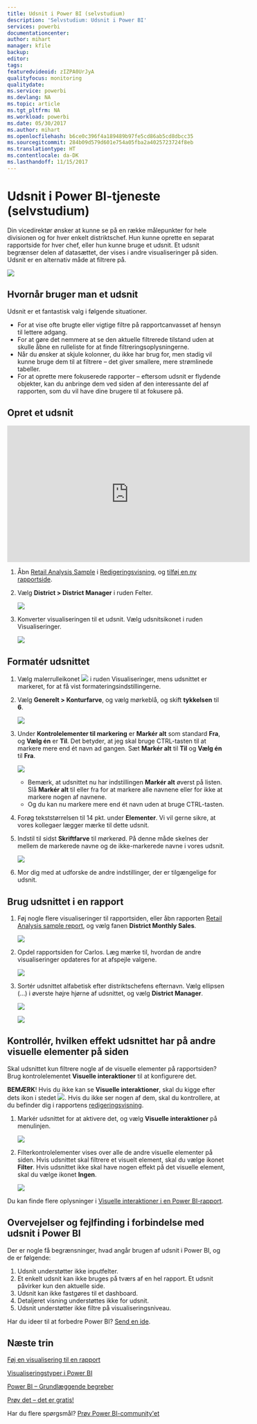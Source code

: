 ```yaml
---
title: Udsnit i Power BI (selvstudium)
description: 'Selvstudium: Udsnit i Power BI'
services: powerbi
documentationcenter: 
author: mihart
manager: kfile
backup: 
editor: 
tags: 
featuredvideoid: zIZPA0UrJyA
qualityfocus: monitoring
qualitydate: 
ms.service: powerbi
ms.devlang: NA
ms.topic: article
ms.tgt_pltfrm: NA
ms.workload: powerbi
ms.date: 05/30/2017
ms.author: mihart
ms.openlocfilehash: b6ce0c396f4a189489b97fe5cd86ab5cd8dbcc35
ms.sourcegitcommit: 284b09d579d601e754a05fba2a4025723724f8eb
ms.translationtype: HT
ms.contentlocale: da-DK
ms.lasthandoff: 11/15/2017
---
```

# <a name="slicers-in-power-bi-service-tutorial"></a>Udsnit i Power BI-tjeneste (selvstudium)
Din vicedirektør ønsker at kunne se på en række målepunkter for hele divisionen og for hver enkelt distriktschef. Hun kunne oprette en separat rapportside for hver chef, eller hun kunne bruge et udsnit. Et udsnit begrænser delen af datasættet, der vises i andre visualiseringer på siden.  Udsnit er en alternativ måde at filtrere på.

![](media/power-bi-visualization-slicers/slicer2.gif)

## <a name="when-to-use-a-slicer"></a>Hvornår bruger man et udsnit
Udsnit er et fantastisk valg i følgende situationer.

* For at vise ofte brugte eller vigtige filtre på rapportcanvasset af hensyn til lettere adgang.
* For at gøre det nemmere at se den aktuelle filtrerede tilstand uden at skulle åbne en rulleliste for at finde filtreringsoplysningerne.
* Når du ønsker at skjule kolonner, du ikke har brug for, men stadig vil kunne bruge dem til at filtrere – det giver smallere, mere strømlinede tabeller.
* For at oprette mere fokuserede rapporter – eftersom udsnit er flydende objekter, kan du anbringe dem ved siden af den interessante del af rapporten, som du vil have dine brugere til at fokusere på.

## <a name="create-a-slicer"></a>Opret et udsnit
<iframe width="560" height="315" src="https://www.youtube.com/embed/zIZPA0UrJyA" frameborder="0" allowfullscreen></iframe>


1. Åbn [Retail Analysis Sample](sample-retail-analysis.md) i [Redigeringsvisning](service-interact-with-a-report-in-editing-view.md), og [tilføj en ny rapportside](power-bi-report-add-page.md).
2. Vælg **District > District Manager** i ruden Felter.
   
    ![](media/power-bi-visualization-slicers/pbi_slicer_chartfirst.png)
3. Konverter visualiseringen til et udsnit. Vælg udsnitsikonet i ruden Visualiseringer.
   
    ![](media/power-bi-visualization-slicers/pbi_slicer_select.png)

## <a name="format-the-slicer"></a>Formatér udsnittet
1. Vælg malerrulleikonet ![](media/power-bi-visualization-slicers/power-bi-paintroller.png) i ruden Visualiseringer, mens udsnittet er markeret, for at få vist formateringsindstillingerne.
2. Vælg **Generelt > Konturfarve**, og vælg mørkeblå, og skift **tykkelsen** til **6**.
   
    ![](media/power-bi-visualization-slicers/pbi_slicer_outline2.png)
3. Under **Kontrolelementer til markering** er **Markér alt** som standard **Fra**, og **Vælg én** er **Til**. Det betyder, at jeg skal bruge CTRL-tasten til at markere mere end ét navn ad gangen. Sæt **Markér alt** til **Til** og **Vælg én** til **Fra**.
   
    ![](media/power-bi-visualization-slicers/pbi_slicer_selectioncontrols2.png)
   
   * Bemærk, at udsnittet nu har indstillingen **Markér alt** øverst på listen. Slå **Markér alt** til eller fra for at markere alle navnene eller for ikke at markere nogen af navnene.
   * Og du kan nu markere mere end ét navn uden at bruge CTRL-tasten.
4. Forøg tekststørrelsen til 14 pkt. under **Elementer**.  Vi vil gerne sikre, at vores kollegaer lægger mærke til dette udsnit.
5. Indstil til sidst **Skriftfarve** til mørkerød.  På denne måde skelnes der mellem de markerede navne og de ikke-markerede navne i vores udsnit.
   
    ![](media/power-bi-visualization-slicers/pbi_slicer_font2.png)
6. Mor dig med at udforske de andre indstillinger, der er tilgængelige for udsnit.

## <a name="use-the-slicer-in-a-report"></a>Brug udsnittet i en rapport
1. Føj nogle flere visualiseringer til rapportsiden, eller åbn rapporten [Retail Analysis sample report](sample-retail-analysis.md), og vælg fanen **District Monthly Sales**.
   
    ![](media/power-bi-visualization-slicers/power-bi-retail-sample.png)
2. Opdel rapportsiden for Carlos. Læg mærke til, hvordan de andre visualiseringer opdateres for at afspejle valgene.
   
    ![](media/power-bi-visualization-slicers/slicer2.gif)
3. Sortér udsnittet alfabetisk efter distriktschefens efternavn.  Vælg ellipsen (...) i øverste højre hjørne af udsnittet, og vælg **District Manager**.
   
    ![](media/power-bi-visualization-slicers/pbi_slicer_sort2.png)
   
    ![](media/power-bi-visualization-slicers/pbi_slicer_sorted.png)

## <a name="control-what-effect-the-slicer-has-on-other-visuals-on-the-page"></a>Kontrollér, hvilken effekt udsnittet har på andre visuelle elementer på siden
Skal udsnittet kun filtrere nogle af de visuelle elementer på rapportsiden?  Brug kontrolelementet **Visuelle interaktioner** til at konfigurere det.

**BEMÆRK**! Hvis du ikke kan se **Visuelle interaktioner**, skal du kigge efter dets ikon i stedet ![](media/power-bi-visualization-slicers/power-bi-slicer-visual-interactions.png). Hvis du ikke ser nogen af dem, skal du kontrollere, at du befinder dig i rapportens [redigeringsvisning](service-reading-view-and-editing-view.md).

1. Markér udsnittet for at aktivere det, og vælg **Visuelle interaktioner** på menulinjen.
   
    ![](media/power-bi-visualization-slicers/pbi-slicer-interactions.png)
2. Filterkontrolelementer vises over alle de andre visuelle elementer på siden. Hvis udsnittet skal filtrere et visuelt element, skal du vælge ikonet **Filter**.  Hvis udsnittet ikke skal have nogen effekt på det visuelle element, skal du vælge ikonet **Ingen**.
   
    ![](media/power-bi-visualization-slicers/filter-controls.png)

Du kan finde flere oplysninger i [Visuelle interaktioner i en Power BI-rapport](service-reports-visual-interactions.md).

## <a name="considerations-and-troubleshooting-slicers-in-power-bi"></a>Overvejelser og fejlfinding i forbindelse med udsnit i Power BI
Der er nogle få begrænsninger, hvad angår brugen af udsnit i Power BI, og de er følgende:

1. Udsnit understøtter ikke inputfelter.
2. Et enkelt udsnit kan ikke bruges på tværs af en hel rapport. Et udsnit påvirker kun den aktuelle side.
3. Udsnit kan ikke fastgøres til et dashboard.
4. Detaljeret visning understøttes ikke for udsnit.    
5. Udsnit understøtter ikke filtre på visualiseringsniveau.

Har du ideer til at forbedre Power BI? [Send en ide](https://ideas.powerbi.com/forums/265200-power-bi-ideas).

## <a name="next-steps"></a>Næste trin
 [Føj en visualisering til en rapport](power-bi-report-add-visualizations-i.md)

 [Visualiseringstyper i Power BI](power-bi-visualization-types-for-reports-and-q-and-a.md)

 [Power BI – Grundlæggende begreber](service-basic-concepts.md)

[Prøv det – det er gratis!](https://powerbi.com/)

Har du flere spørgsmål? [Prøv Power BI-community'et](http://community.powerbi.com/)

